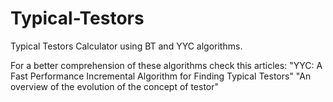 # Typical-Testors
Typical Testors Calculator using BT and YYC algorithms.

For a better comprehension of these algorithms check this articles:
 "YYC: A Fast Performance Incremental Algorithm for Finding Typical Testors"
 "An overview of the evolution of the concept of testor"

